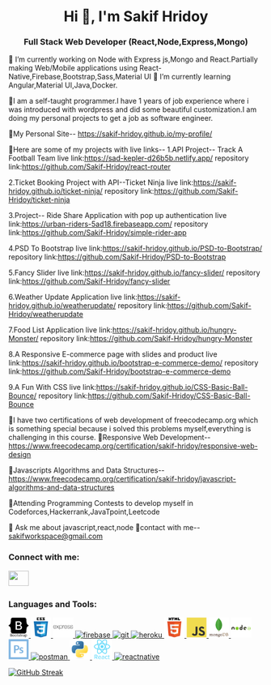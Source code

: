 <h1 align="center">Hi 👋, I'm Sakif Hridoy</h1>
<h3 align="center">Full Stack Web Developer (React,Node,Express,Mongo)</h3>
🔭 I’m currently working on Node with Express js,Mongo and React.Partially making Web/Mobile applications using React-Native,Firebase,Bootstrap,Sass,Material UI
🌱 I’m currently learning Angular,Material UI,Java,Docker.

🌱I am a self-taught programmer.I have 1 years of job experience where i was introduced with wordpress and did some beautiful customization.I am doing my personal projects to get a job as software engineer.

🌱My Personal Site--
https://sakif-hridoy.github.io/my-profile/

🌱Here are some of my projects with live links--
1.API Project-- Track A Football Team
live link:https://sad-kepler-d26b5b.netlify.app/
repository link:https://github.com/Sakif-Hridoy/react-router

2.Ticket Booking Project with API--Ticket Ninja
live link:https://sakif-hridoy.github.io/ticket-ninja/
repository link:https://github.com/Sakif-Hridoy/ticket-ninja

3.Project-- Ride Share Application with pop up authentication
live link:https://urban-riders-5ad18.firebaseapp.com/
repository link:https://github.com/Sakif-Hridoy/simple-rider-app

4.PSD To Bootstrap
live link:https://sakif-hridoy.github.io/PSD-to-Bootstrap/
repository link:https://github.com/Sakif-Hridoy/PSD-to-Bootstrap

5.Fancy Slider
live link:https://sakif-hridoy.github.io/fancy-slider/
repository link:https://github.com/Sakif-Hridoy/fancy-slider

6.Weather Update Application
live link:https://sakif-hridoy.github.io/weatherupdate/
repository link:https://github.com/Sakif-Hridoy/weatherupdate

7.Food List Application
live link:https://sakif-hridoy.github.io/hungry-Monster/
repository link:https://github.com/Sakif-Hridoy/hungry-Monster

8.A Responsive E-commerce page with slides and product
live link:https://sakif-hridoy.github.io/bootstrap-e-commerce-demo/
repository link:https://github.com/Sakif-Hridoy/bootstrap-e-commerce-demo

9.A Fun With CSS
live link:https://sakif-hridoy.github.io/CSS-Basic-Ball-Bounce/
repository link:https://github.com/Sakif-Hridoy/CSS-Basic-Ball-Bounce


🌱I have two certifications of web development of freecodecamp.org which is something special because i solved this problems myself,everything is challenging in this course.
🌱Responsive Web Development-- 
https://www.freecodecamp.org/certification/sakif-hridoy/responsive-web-design

🌱Javascripts Algorithms and Data Structures--
https://www.freecodecamp.org/certification/sakif-hridoy/javascript-algorithms-and-data-structures

🌱Attending Programming Contests to develop myself in Codeforces,Hackerrank,JavaTpoint,Leetcode

💬 Ask me about javascript,react,node
🌱contact with me-- sakifworkspace@gmail.com
<h3 align="left">Connect with me:</h3>
<p align="left">
<a href="https://www.linkedin.com/in/sakif-hridoy/" target="blank"><img src="https://i.ibb.co/vhW1c0Q/174857.png"" height="30" width="40" /></a>
</p>
<h3 align="left">Languages and Tools:</h3>
<p align="left"> <a href="https://getbootstrap.com" target="_blank"> <img src="https://raw.githubusercontent.com/devicons/devicon/master/icons/bootstrap/bootstrap-plain-wordmark.svg" alt="bootstrap" width="40" height="40"/> </a> <a href="https://www.w3schools.com/css/" target="_blank"> <img src="https://raw.githubusercontent.com/devicons/devicon/master/icons/css3/css3-original-wordmark.svg" alt="css3" width="40" height="40"/> </a> <a href="https://expressjs.com" target="_blank"> <img src="https://raw.githubusercontent.com/devicons/devicon/master/icons/express/express-original-wordmark.svg" alt="express" width="40" height="40"/> </a> <a href="https://firebase.google.com/" target="_blank"> <img src="https://www.vectorlogo.zone/logos/firebase/firebase-icon.svg" alt="firebase" width="40" height="40"/> </a> <a href="https://git-scm.com/" target="_blank"> <img src="https://www.vectorlogo.zone/logos/git-scm/git-scm-icon.svg" alt="git" width="40" height="40"/> </a> <a href="https://heroku.com" target="_blank"> <img src="https://www.vectorlogo.zone/logos/heroku/heroku-icon.svg" alt="heroku" width="40" height="40"/> </a> <a href="https://www.w3.org/html/" target="_blank"> <img src="https://raw.githubusercontent.com/devicons/devicon/master/icons/html5/html5-original-wordmark.svg" alt="html5" width="40" height="40"/> </a> <a href="https://developer.mozilla.org/en-US/docs/Web/JavaScript" target="_blank"> <img src="https://raw.githubusercontent.com/devicons/devicon/master/icons/javascript/javascript-original.svg" alt="javascript" width="40" height="40"/> </a> <a href="https://www.mongodb.com/" target="_blank"> <img src="https://raw.githubusercontent.com/devicons/devicon/master/icons/mongodb/mongodb-original-wordmark.svg" alt="mongodb" width="40" height="40"/> </a> <a href="https://nodejs.org" target="_blank"> <img src="https://raw.githubusercontent.com/devicons/devicon/master/icons/nodejs/nodejs-original-wordmark.svg" alt="nodejs" width="40" height="40"/> </a> <a href="https://www.photoshop.com/en" target="_blank"> <img src="https://raw.githubusercontent.com/devicons/devicon/master/icons/photoshop/photoshop-line.svg" alt="photoshop" width="40" height="40"/> </a> <a href="https://postman.com" target="_blank"> <img src="https://www.vectorlogo.zone/logos/getpostman/getpostman-icon.svg" alt="postman" width="40" height="40"/> </a> <a href="https://www.python.org" target="_blank"> <img src="https://raw.githubusercontent.com/devicons/devicon/master/icons/python/python-original.svg" alt="python" width="40" height="40"/> </a> <a href="https://reactjs.org/" target="_blank"> <img src="https://raw.githubusercontent.com/devicons/devicon/master/icons/react/react-original-wordmark.svg" alt="react" width="40" height="40"/> </a> <a href="https://reactnative.dev/" target="_blank"> <img src="https://reactnative.dev/img/header_logo.svg" alt="reactnative" width="40" height="40"/> </a> </p>

<a href="https://git.io/streak-stats"><img src="https://streak-stats.demolab.com?Sakif-Hridoy=" alt="GitHub Streak" /></a>


